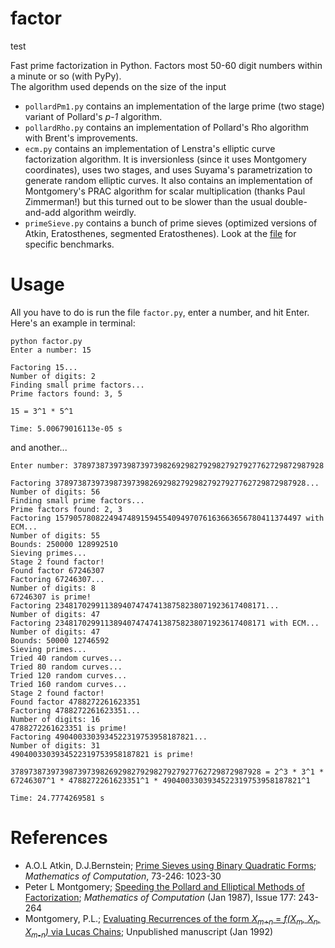 # factor

test

Fast prime factorization in Python. Factors most 50-60 digit numbers within a minute or so (with PyPy).  
The algorithm used depends on the size of the input

* `pollardPm1.py` contains an implementation of the large prime (two stage) variant of Pollard's _p-1_ algorithm.
* `pollardRho.py` contains an implementation of Pollard's Rho algorithm with Brent's improvements. 
* `ecm.py` contains an implementation of Lenstra's elliptic curve factorization algorithm. It is inversionless (since it uses Montgomery coordinates), uses two stages, and uses Suyama's parametrization to generate random elliptic curves. It also contains an implementation of Montgomery's PRAC algorithm for scalar multiplication (thanks Paul Zimmerman!) but this turned out to be slower than the usual double-and-add algorithm weirdly.
* `primeSieve.py` contains a bunch of prime sieves (optimized versions of Atkin, Eratosthenes, segmented Eratosthenes). Look at the [file](https://github.com/nishanth17/factor/blob/master/primeSieve.py) for specific benchmarks.

# Usage
All you have to do is run the file `factor.py`, enter a number, and hit Enter. Here's an example in terminal:

    python factor.py
    Enter a number: 15

    Factoring 15...
    Number of digits: 2
    Finding small prime factors...
    Prime factors found: 3, 5

    15 = 3^1 * 5^1

    Time: 5.00679016113e-05 s

and another...

	Enter number: 37897387397398739739826929827929827927927762729872987928

	Factoring 37897387397398739739826929827929827927927762729872987928...
	Number of digits: 56
	Finding small prime factors...
	Prime factors found: 2, 3
	Factoring 1579057808224947489159455409497076163663656780411374497 with ECM...
	Number of digits: 55
	Bounds: 250000 128992510
	Sieving primes...
	Stage 2 found factor!
	Found factor 67246307
	Factoring 67246307...
	Number of digits: 8
	67246307 is prime!
	Factoring 23481702991138940747474138758238071923617408171...
	Number of digits: 47
	Factoring 23481702991138940747474138758238071923617408171 with ECM...
	Number of digits: 47
	Bounds: 50000 12746592
	Sieving primes...
	Tried 40 random curves...
	Tried 80 random curves...
	Tried 120 random curves...
	Tried 160 random curves...
	Stage 2 found factor!
	Found factor 4788272261623351
	Factoring 4788272261623351...
	Number of digits: 16
	4788272261623351 is prime!
	Factoring 4904003303934522319753958187821...
	Number of digits: 31
	4904003303934522319753958187821 is prime!

	37897387397398739739826929827929827927927762729872987928 = 2^3 * 3^1 * 67246307^1 * 4788272261623351^1 * 4904003303934522319753958187821^1

	Time: 24.7774269581 s

# References
* A.O.L Atkin, D.J.Bernstein; [Prime Sieves using Binary Quadratic Forms](http://www.ams.org/journals/mcom/2004-73-246/S0025-5718-03-01501-1/S0025-5718-03-01501-1.pdf); *Mathematics of Computation*, 73-246: 1023-30
* Peter L Montgomery; [Speeding the Pollard and Elliptical Methods of Factorization](http://modular.math.washington.edu/edu/124/misc/montgomery.pdf); *Mathematics of Computation* (Jan 1987), Issue 177: 243-264
* Montgomery, P.L.; [Evaluating Recurrences of the form <i>X<sub>m+n</sub></i> = <i>f(X<sub>m</sub>, X<sub>n</sub>, X<sub>m-n</sub>)</i> via Lucas Chains](http://cr.yp.to/bib/1992/montgomery-lucas.ps); Unpublished manuscript (Jan 1992)




    
